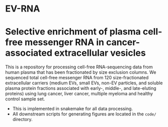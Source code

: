 # EV-RNA
# Selective enrichment of plasma cell-free messenger RNA in cancer-associated extracellular vesicles

This is a repository for processing cell-free RNA-sequencing data from human plasma that has been fractionated by size exclusion columns. We sequenced total cell-free messenger RNA from 120 size-fractionated extracellular carriers (medium EVs, small EVs, non-EV particles, and soluble plasma protein fractions associated with early-, middle-, and late-eluting proteins) using lung cancer, liver cancer, multiple myeloma and healthy control sample set.

* This is implemented in snakemake for all data processing. 
* All downstream scripts for generating figures are located in the `code/` directory.
